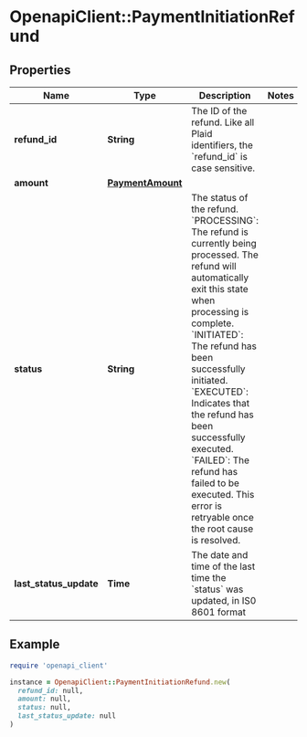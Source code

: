 # OpenapiClient::PaymentInitiationRefund

## Properties

| Name | Type | Description | Notes |
| ---- | ---- | ----------- | ----- |
| **refund_id** | **String** | The ID of the refund. Like all Plaid identifiers, the &#x60;refund_id&#x60; is case sensitive. |  |
| **amount** | [**PaymentAmount**](PaymentAmount.md) |  |  |
| **status** | **String** | The status of the refund.  &#x60;PROCESSING&#x60;: The refund is currently being processed. The refund will automatically exit this state when processing is complete.  &#x60;INITIATED&#x60;: The refund has been successfully initiated.  &#x60;EXECUTED&#x60;: Indicates that the refund has been successfully executed.  &#x60;FAILED&#x60;: The refund has failed to be executed. This error is retryable once the root cause is resolved. |  |
| **last_status_update** | **Time** | The date and time of the last time the &#x60;status&#x60; was updated, in IS0 8601 format |  |

## Example

```ruby
require 'openapi_client'

instance = OpenapiClient::PaymentInitiationRefund.new(
  refund_id: null,
  amount: null,
  status: null,
  last_status_update: null
)
```

